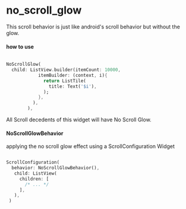 # no_scroll_glow

This scroll behavior is just like android's scroll behavior but without the glow.

#### how to use
```dart

NoScrollGlow(
  child: ListView.builder(itemCount: 10000,
            itemBuilder: (context, i){
              return ListTile(
                title: Text('$i'),
              );
            },
          ),
        ),
```

All Scroll decedents of this widget will have No Scroll Glow.

#### NoScrollGlowBehavior

applying the no scroll glow effect using a ScrollConfiguration Widget 

```dart

ScrollConfiguration(
  behavior: NoScrollGlowBehavior(),
   child: ListView(
     children: [
       /* ... */
     ],   
   ),
 )

```